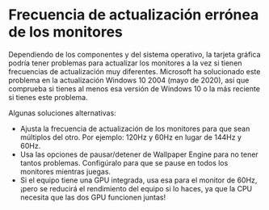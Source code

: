 # Frecuencia de actualización errónea de los monitores

Dependiendo de los componentes y del sistema operativo, la tarjeta gráfica podría tener problemas para actualizar los monitores a la vez si tienen frecuencias de actualización muy diferentes. Microsoft ha solucionado este problema en la actualización Windows 10 2004 (mayo de 2020), así que comprueba si tienes al menos esa versión de Windows 10 o la más reciente si tienes este problema.

Algunas soluciones alternativas:

* Ajusta la frecuencia de actualización de los monitores para que sean múltiplos del otro. Por ejemplo: 120Hz y 60Hz en lugar de 144Hz y 60Hz.
* Usa las opciones de pausar/detener de Wallpaper Engine para no tener tantos problemas. Configúralo para que se pause en todos los monitores mientras juegas.
* Si el equipo tiene una GPU integrada, usa esa para el monitor de 60Hz, ¡pero se reducirá el rendimiento del equipo si lo haces, ya que la CPU necesita que las dos GPU funcionen juntas!